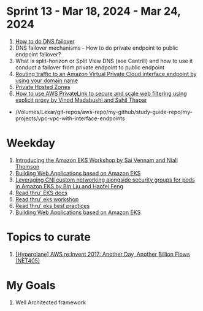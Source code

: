 <h1>Sprint 13 - Mar 18, 2024 - Mar 24, 2024</h1>

1. [How to do DNS failover](https://docs.aws.amazon.com/Route53/latest/DeveloperGuide/dns-failover-configuring.html)
2. DNS failover mechanisms - How to do private endpoint to public endpoint failover?
3. What is split-horizon or Split View DNS (see Cantrill) and how to use it conduct a failover from private endpoint to public endpoint
4. [Routing traffic to an Amazon Virtual Private Cloud interface endpoint by using your domain name](https://docs.aws.amazon.com/Route53/latest/DeveloperGuide/routing-to-vpc-interface-endpoint.html)
5. [Private Hosted Zones](https://docs.aws.amazon.com/Route53/latest/DeveloperGuide/hosted-zone-private-considerations.html)
6. [How to use AWS PrivateLink to secure and scale web filtering using explicit proxy by Vinod Madabushi and Sahil Thapar](https://aws.amazon.com/blogs/networking-and-content-delivery/how-to-use-aws-privatelink-to-secure-and-scale-web-filtering-using-explicit-proxy/)
-  /Volumes/Lexar/git-repos/aws-repo/my-github/study-guide-repo/my-projects/vpc-vpc-with-interface-endpoints

# Weekday

1. [Introducing the Amazon EKS Workshop by Sai Vennam and Niall Thomson](https://aws.amazon.com/blogs/containers/introducing-the-amazon-eks-workshop/)
1. [Building Web Applications based on Amazon EKS](https://catalog.us-east-1.prod.workshops.aws/workshops/9c0aa9ab-90a9-44a6-abe1-8dff360ae428/en-US)
1. [Leveraging CNI custom networking alongside security groups for pods in Amazon EKS by Bin Liu and Haofei Feng ](https://aws.amazon.com/blogs/containers/leveraging-cni-custom-networking-alongside-security-groups-for-pods-in-amazon-eks/)
1. [Read thru' EKS docs](https://docs.aws.amazon.com/eks/latest/userguide/cni-increase-ip-addresses.html)
1. [Read thru' eks workshop](https://www.eksworkshop.com/)
1. [Read thru' eks best practices](https://aws.github.io/aws-eks-best-practices/networking/prefix-mode/index_linux/)
1. [Building Web Applications based on Amazon EKS](https://catalog.us-east-1.prod.workshops.aws/workshops/9c0aa9ab-90a9-44a6-abe1-8dff360ae428/en-US)


# Topics to curate

1. [[Hyperplane] AWS re:Invent 2017: Another Day, Another Billion Flows (NET405)](https://www.youtube.com/watch?v=8gc2DgBqo9U&t=2076s)

# My Goals

1. Well Architected framework